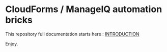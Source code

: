 # CloudForms / ManageIQ automation bricks

This repository full documentation starts here : [INTRODUCTION](INTRODUCTION.asciidoc)

Enjoy.
